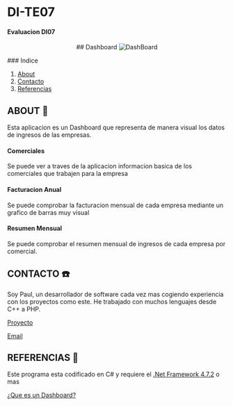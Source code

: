 # DI-TE07
#### Evaluacion DI07
<!-- Logo y nombre -->
<p align="center">
## Dashboard

<img src="https://i.ibb.co/R04SKkv/Dash-Company-Logo.png" alt="DashBoard" border="0" />
</center>
</p>
<!-- Indice -->
### Indice 
<ol>
	<li><a href="#ABOUT">About</a></li>
	<li><a href="#CONTACTO">Contacto</a></li>
	<li><a href="#REFERENCIAS">Referencias</a></li>
</ol>

<!-- ABOUT -->
## ABOUT :memo:

<p>Esta aplicacion es un Dashboard que representa de manera visual los datos de ingresos de las empresas. </p>

#### Comerciales

<p>Se puede ver a traves de la aplicacion informacion basica de los comerciales que trabajen para la empresa</p>

#### Facturacion Anual

<p>Se puede comprobar la facturacion mensual de cada empresa mediante un grafico de barras muy visual</p>

#### Resumen Mensual

<p>Se puede comprobar el resumen mensual de ingresos de cada empresa por comercial.</p>


## CONTACTO :telephone:

<p>Soy Paul, un desarrollador de software cada vez mas cogiendo experiencia con los proyectos como este. He trabajado con muchos lenguajes desde C++ a PHP.</p>

<p><a href="https://github.com/TalllPaul/DI-TE07">Proyecto</a></p>

<p><a href="mailto:p.andrews@outlook.es">Email</a></p>
<p></p>

## REFERENCIAS :floppy_disk:

<p>Este programa esta codificado en C# y requiere el <a href="https://dotnet.microsoft.com/download/dotnet-framework/net472"> .Net Framework 4.7.2</a> o mas</p>

<p><a href="https://www.wearemarketing.com/es/blog/que-es-un-dashboard-de-negocios-y-cuales-sus-beneficios.html">¿Que es un Dashboard?</a></p>